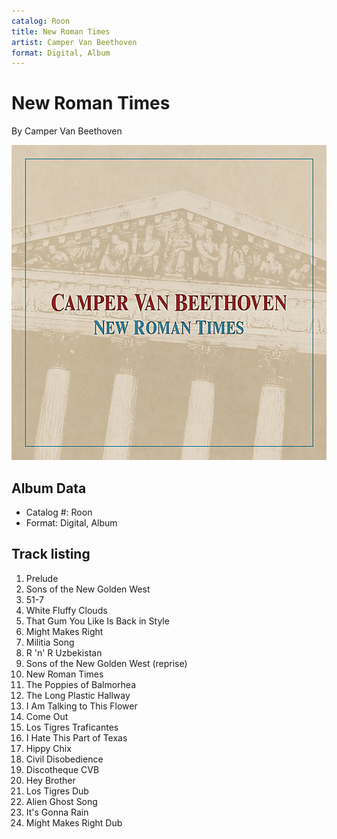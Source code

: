 ```yaml
---
catalog: Roon
title: New Roman Times
artist: Camper Van Beethoven
format: Digital, Album
---
```


# New Roman Times

By Camper Van Beethoven

![](../../assets/albumcovers/Camper_Van_Beethoven-New_Roman_Times.png)

## Album Data

- Catalog #: Roon
- Format: Digital, Album


## Track listing


1. Prelude
2. Sons of the New Golden West
3. 51-7
4. White Fluffy Clouds
5. That Gum You Like Is Back in Style
6. Might Makes Right
7. Militia Song
8. R 'n' R Uzbekistan
9. Sons of the New Golden West (reprise)
10. New Roman Times
11. The Poppies of Balmorhea
12. The Long Plastic Hallway
13. I Am Talking to This Flower
14. Come Out
15. Los Tigres Traficantes
16. I Hate This Part of Texas
17. Hippy Chix
18. Civil Disobedience
19. Discotheque CVB
20. Hey Brother
21. Los Tigres Dub
22. Alien Ghost Song
23. It's Gonna Rain
24. Might Makes Right Dub

